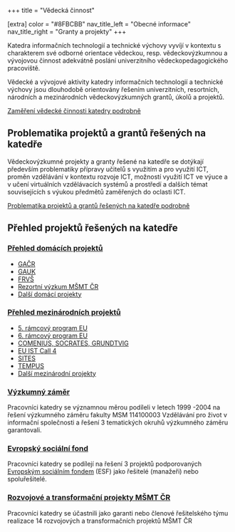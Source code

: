 +++
title = "Vědecká činnost"

[extra]
color = "#8FBCBB"
nav_title_left = "Obecné informace"
nav_title_right = "Granty a projekty"
+++

Katedra informačních technologií a technické výchovy vyvíjí v kontextu s
charakterem své odborné orientace vědeckou, resp. vědeckovýzkumnou a
vývojovou činnost adekvátně poslání univerzitního vědeckopedagogického
pracoviště.

Vědecké a vývojové aktivity katedry informačních technologií a technické
výchovy jsou dlouhodobě orientovány řešením univerzitních, resortních,
národních a mezinárodních vědeckovýzkumných grantů, úkolů a projektů.

[Zaměření vědecké činnosti katedry podrobně](/vedecka-cinnost/zamereni/)

## **Problematika projektů a grantů řešených na katedře**

Vědeckovýzkumné projekty a granty řešené na katedře se dotýkají především problematiky přípravy učitelů s využitím a pro využití ICT, proměn vzdělávání v kontextu rozvoje ICT, možností využití ICT ve výuce a v učení virtuálních vzdělávacích systémů a prostředí a dalších témat souvisejících s výukou předmětů zaměřených do oclasti ICT.

[Problematika projektů a grantů řešených na katedře podrobně](problematika/)

## **Přehled projektů řešených na katedře**

<div class="blocks"><div>

### [Přehled domácích projektů](index.php?menu=144)

 - [GAČR](index.php?menu=210)   
 - [GAUK](index.php?menu=211)   
 - [FRVŠ](index.php?menu=209)   
 - [Rezortní výzkum MŠMT ČR](index.php?menu=212)      
 - [Další domácí projekty](index.php?menu=213)				

</div><div>

### [Přehled mezinárodních projektů](index.php?menu=145) 

 -   [5. rámcový program EU](index.php?menu=214)       
 -   [6. rámcový program EU](index.php?menu=215)       
 -   [COMENIUS, SOCRATES, GRUNDTVIG](index.php?menu=216) 
 -   [EU IST Call 4](index.php?menu=217)        
 -   [SITES](index.php?menu=218)   
 -   [TEMPUS](index.php?menu=219)  
 -   [Další mezinárodní projekty](index.php?menu=220) 

</div></div>     

### [Výzkumný záměr](domaci/vvz)

Pracovníci katedry se významnou měrou podíleli v letech 1999 -2004 na
řešení výzkumného záměru fakulty MSM 114100003 Vzdělávání pro život v
informační společnosti a řešení 3 tematických okruhů výzkumného záměru
garantovali.

### [Evropský sociální fond](esf/)

Pracovníci katedry se podílejí na řešení 3 projektů podporovaných
[Evropským sociálním fondem](http://www.esfcr.cz/) (ESF) jako řešitelé
(manažeři) nebo spoluřešitelé.

### [Rozvojové a transformační projekty MŠMT ČR](projekty-msmt/)

Pracovníci katedry se účastnili jako garanti nebo členové řešitelského
týmu realizace 14 rozvojových a transformačních projektů MŠMT ČR
